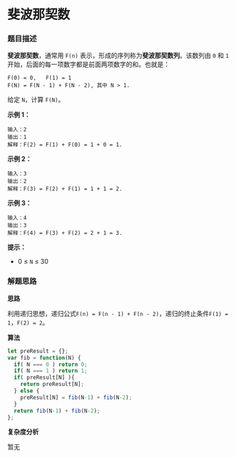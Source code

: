 # 斐波那契数

### 题目描述

**斐波那契数**，通常用 `F(n)` 表示，形成的序列称为**斐波那契数列**。该数列由 `0` 和 `1` 开始，后面的每一项数字都是前面两项数字的和。也就是：

```
F(0) = 0,   F(1) = 1
F(N) = F(N - 1) + F(N - 2), 其中 N > 1.
```

给定 `N`，计算 `F(N)`。

**示例 1：**

```
输入：2
输出：1
解释：F(2) = F(1) + F(0) = 1 + 0 = 1.
```

**示例 2：**

```
输入：3
输出：2
解释：F(3) = F(2) + F(1) = 1 + 1 = 2.
```

**示例 3：**

```
输入：4
输出：3
解释：F(4) = F(3) + F(2) = 2 + 1 = 3.
```

 

**提示：**

- 0 ≤ `N` ≤ 30

### 解题思路

**思路**

利用递归思想，递归公式`F(n) = F(n - 1) + F(n - 2)`，递归的终止条件`F(1) = 1`，`F(2) = 2`。

**算法**

```javascript
let preResult = {};
var fib = function(N) {
  if( N === 0 ) return 0;
  if( N === 1 ) return 1;
  if( preResult[N] ){
    return preResult[N];
  } else {
    preResult[N] = fib(N-1) + fib(N-2);
  }
  return fib(N-1) + fib(N-2);
};
```



**复杂度分析**

暂无